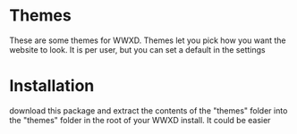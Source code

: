 # Themes
These are some themes for WWXD. Themes let you pick how you want the website to look. It is per user, but you can set a default in the settings

# Installation
download this package and extract the contents of the "themes" folder into the "themes" folder in the root of your WWXD install. It could be easier
